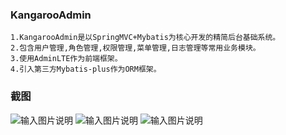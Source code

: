 ###  **KangarooAdmin** 
```
1.KangarooAdmin是以SpringMVC+Mybatis为核心开发的精简后台基础系统。
2.包含用户管理,角色管理,权限管理,菜单管理,日志管理等常用业务模块。
3.使用AdminLTE作为前端框架。
4.引入第三方Mybatis-plus作为ORM框架。
```
### 截图
![输入图片说明](http://git.oschina.net/uploads/images/2016/1221/112111_edebae9b_89451.png "在这里输入图片标题")
![输入图片说明](http://git.oschina.net/uploads/images/2016/1215/175152_8b00f1b2_89451.png "在这里输入图片标题")
![输入图片说明](http://git.oschina.net/uploads/images/2016/1221/112135_155c0766_89451.png "在这里输入图片标题")